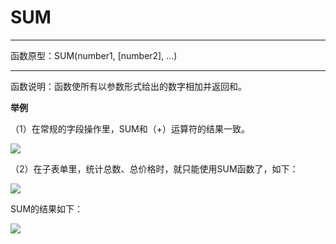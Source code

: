 # SUM
*****
函数原型：SUM(number1, [number2], ...)
*****
函数说明：函数使所有以参数形式给出的数字相加并返回和。

**举例**

（1）在常规的字段操作里，SUM和（+）运算符的结果一致。

![](../img/6-3-4-18i1.png)

（2）在子表单里，统计总数、总价格时，就只能使用SUM函数了，如下：

![](../img/6-3-4-18i2.png)

SUM的结果如下：

![](../img/6-3-4-18i3.png)